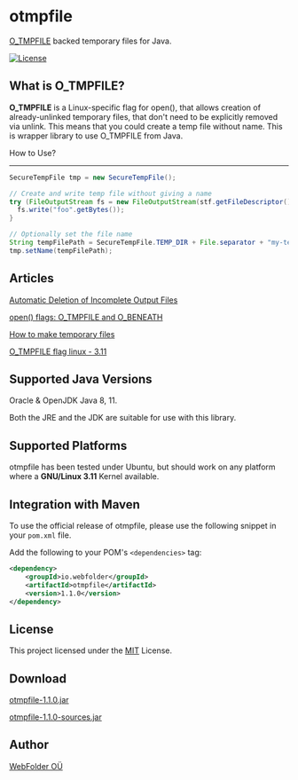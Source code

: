# otmpfile

[O_TMPFILE](https://kernelnewbies.org/Linux_3.11#head-8be09d59438b31c2a724547838f234cb33c40357) backed temporary files for Java.

[![License](https://img.shields.io/badge/license-MIT-blue.svg)](https://github.com/webfolderio/otmpfile/blob/master/LICENSE)

What is O_TMPFILE?
------------------

__O_TMPFILE__ is a Linux-specific flag for open(), that allows creation of already-unlinked temporary files, that don't need to be explicitly removed via unlink.
This means that you could create a temp file without name. This is wrapper library to use O_TMPFILE from Java.


How to Use?

-----------

```java
SecureTempFile tmp = new SecureTempFile();

// Create and write temp file without giving a name
try (FileOutputStream fs = new FileOutputStream(stf.getFileDescriptor())) {
  fs.write("foo".getBytes());
}

// Optionally set the file name
String tempFilePath = SecureTempFile.TEMP_DIR + File.separator + "my-temp-file.tmp";
tmp.setName(tempFilePath);
```

Articles
--------

[Automatic Deletion of Incomplete Output Files](https://nullprogram.com/blog/2016/08/07/)

[open() flags: O_TMPFILE and O_BENEATH](https://lwn.net/Articles/619146/)

[How to make temporary files](https://keens.github.io/blog/2015/11/08/ichijifairunotsukurikata/)

[O_TMPFILE flag linux - 3.11](https://www.oreilly.co.jp/community/blog/2014/09/file-open-and-new-flags.html)

Supported Java Versions
-----------------------

Oracle & OpenJDK Java 8, 11.

Both the JRE and the JDK are suitable for use with this library.

Supported Platforms
-------------------

otmpfile has been tested under Ubuntu, but should work on any platform where a __GNU/Linux 3.11__ Kernel available.

Integration with Maven
----------------------

To use the official release of otmpfile, please use the following snippet in your `pom.xml` file.

Add the following to your POM's `<dependencies>` tag:

```xml
<dependency>
    <groupId>io.webfolder</groupId>
    <artifactId>otmpfile</artifactId>
    <version>1.1.0</version>
</dependency>
```

License
------------

This project licensed under the [MIT](https://github.com/webfolderio/otmpfile/blob/master/LICENSE) License.

Download
--------

[otmpfile-1.1.0.jar](https://search.maven.org/remotecontent?filepath=io/webfolder/otmpfile/1.1.0/otmpfile-1.1.0.jar)

[otmpfile-1.1.0-sources.jar](https://search.maven.org/remotecontent?filepath=io/webfolder/otmpfile/1.1.0/otmpfile-1.1.0-sources.jar)


Author
------

[WebFolder OÜ](https://webfolder.io)